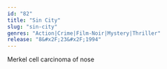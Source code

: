 ```yaml
---
id: "82"
title: "Sin City"
slug: "sin-city"
genres: "Action|Crime|Film-Noir|Mystery|Thriller"
release: "8&#x2F;23&#x2F;1994"
---
```


Merkel cell carcinoma of nose

